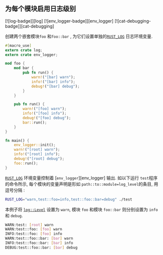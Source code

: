 ## 为每个模块启用日志级别

[![log-badge]][log] [![env_logger-badge]][env_logger] [![cat-debugging-badge]][cat-debugging]

创建两个嵌套模块`foo` 和`foo::bar` , 为它们设置单独的[`RUST_LOG`] 日志环境变量. 

```rust
#[macro_use]
extern crate log;
extern crate env_logger;

mod foo {
    mod bar {
        pub fn run() {
            warn!("[bar] warn");
            info!("[bar] info");
            debug!("[bar] debug");
        }
    }

    pub fn run() {
        warn!("[foo] warn");
        info!("[foo] info");
        debug!("[foo] debug");
        bar::run();
    }
}

fn main() {
    env_logger::init();
    warn!("[root] warn");
    info!("[root] info");
    debug!("[root] debug");
    foo::run();
}
```

[`RUST_LOG`] 环境变量控制着 [`env_logger`][env_logger] 输出. 
如以下运行 `test`程序的命令所示, 每个模块的变量声明是形如 `path::to::module=log_level`的条目, 用逗号分隔 :

```bash
RUST_LOG="warn,test::foo=info,test::foo::bar=debug" ./test
```

本例子将 [`log::Level`] 设置为 `warn`, 模块 `foo` 和模块 `foo::bar` 则分别设置为 `info` 和 `debug`.

```bash
WARN:test: [root] warn
WARN:test::foo: [foo] warn
INFO:test::foo: [foo] info
WARN:test::foo::bar: [bar] warn
INFO:test::foo::bar: [bar] info
DEBUG:test::foo::bar: [bar] debug
```

[`log::Level`]: https://docs.rs/log/*/log/enum.Level.html
[`RUST_LOG`]: https://docs.rs/env_logger/*/env_logger/#enabling-logging
